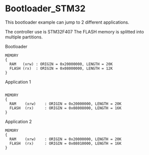 # Bootloader_STM32

This bootloader example can jump to 2 different applications.

The controller use is STM32F407 
The FLASH memory  is splitted into multiple partitions.

Bootloader
```ld
MEMORY
{
  RAM   (xrw) : ORIGIN = 0x20000000, LENGTH = 20K
  FLASH (rx)  : ORIGIN = 0x08000000, LENGTH = 12K
}
```
Application 1
```ld

MEMORY
{
  RAM    (xrw)    : ORIGIN = 0x20000000, LENGTH = 20K
  FLASH  (rx)     : ORIGIN = 0x08008000, LENGTH = 16K
}
```
Application 2 
```ld
MEMORY
{
  RAM    (xrw)    : ORIGIN = 0x20000000, LENGTH = 20K
  FLASH  (rx)     : ORIGIN = 0x08010000, LENGTH = 16K
}
```


